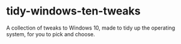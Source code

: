 # tidy-windows-ten-tweaks
A collection of tweaks to Windows 10, made to tidy up the operating system, for you to pick and choose.
